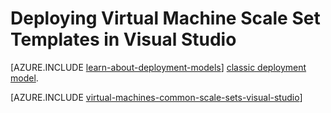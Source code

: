 <!-- deleted in Global -->

<properties
	pageTitle="Deploying Virtual Machine Scale Set Templates in Visual Studio | Azure"
	description="How to deploy Virtual Machine Scale Set using a Visual Studio Resource Group Deployment"
	services="virtual-machines-windows"
	documentationCenter=""
	authors="gbowerman"
	manager="timlt"
	editor=""
	tags="azure-resource-manager"/>

<tags
	ms.service="virtual-machines-windows"
	ms.date="12/11/2015"
	wacn.date=""/>

# Deploying Virtual Machine Scale Set Templates in Visual Studio

[AZURE.INCLUDE [learn-about-deployment-models](../includes/learn-about-deployment-models-rm-include.md)] [classic deployment model](/documentation/articles/virtual-machines-windows-classic-create-powershell/).

[AZURE.INCLUDE [virtual-machines-common-scale-sets-visual-studio](../includes/virtual-machines-common-scale-sets-visual-studio.md)]
